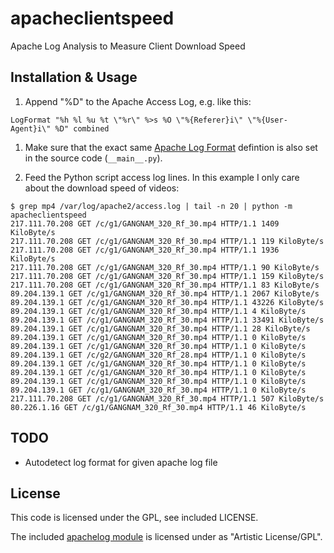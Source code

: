 apacheclientspeed
=================

Apache Log Analysis to Measure Client Download Speed

Installation & Usage
--------------------

1. Append "%D" to the Apache Access Log, e.g. like this:

  ```
  LogFormat "%h %l %u %t \"%r\" %>s %O \"%{Referer}i\" \"%{User-Agent}i\" %D" combined
  ```
1. Make sure that the exact same [Apache Log Format](http://httpd.apache.org/docs/current/mod/mod_log_config.html#formats) defintion is also set in the source code (`__main__.py`).

1. Feed the Python script access log lines. In this example I only care about the download speed of videos:

  ```
  $ grep mp4 /var/log/apache2/access.log | tail -n 20 | python -m apacheclientspeed
  217.111.70.208 GET /c/g1/GANGNAM_320_Rf_30.mp4 HTTP/1.1 1409 KiloByte/s
  217.111.70.208 GET /c/g1/GANGNAM_320_Rf_30.mp4 HTTP/1.1 119 KiloByte/s
  217.111.70.208 GET /c/g1/GANGNAM_320_Rf_30.mp4 HTTP/1.1 1936 KiloByte/s
  217.111.70.208 GET /c/g1/GANGNAM_320_Rf_30.mp4 HTTP/1.1 90 KiloByte/s
  217.111.70.208 GET /c/g1/GANGNAM_320_Rf_30.mp4 HTTP/1.1 159 KiloByte/s
  217.111.70.208 GET /c/g1/GANGNAM_320_Rf_30.mp4 HTTP/1.1 83 KiloByte/s
  89.204.139.1 GET /c/g1/GANGNAM_320_Rf_30.mp4 HTTP/1.1 2067 KiloByte/s
  89.204.139.1 GET /c/g1/GANGNAM_320_Rf_30.mp4 HTTP/1.1 43226 KiloByte/s
  89.204.139.1 GET /c/g1/GANGNAM_320_Rf_30.mp4 HTTP/1.1 4 KiloByte/s
  89.204.139.1 GET /c/g1/GANGNAM_320_Rf_30.mp4 HTTP/1.1 33491 KiloByte/s
  89.204.139.1 GET /c/g1/GANGNAM_320_Rf_30.mp4 HTTP/1.1 28 KiloByte/s
  89.204.139.1 GET /c/g1/GANGNAM_320_Rf_30.mp4 HTTP/1.1 0 KiloByte/s
  89.204.139.1 GET /c/g1/GANGNAM_320_Rf_30.mp4 HTTP/1.1 0 KiloByte/s
  89.204.139.1 GET /c/g2/GANGNAM_320_Rf_28.mp4 HTTP/1.1 0 KiloByte/s
  89.204.139.1 GET /c/g1/GANGNAM_320_Rf_30.mp4 HTTP/1.1 0 KiloByte/s
  89.204.139.1 GET /c/g1/GANGNAM_320_Rf_30.mp4 HTTP/1.1 0 KiloByte/s
  89.204.139.1 GET /c/g1/GANGNAM_320_Rf_30.mp4 HTTP/1.1 0 KiloByte/s
  89.204.139.1 GET /c/g1/GANGNAM_320_Rf_30.mp4 HTTP/1.1 0 KiloByte/s
  217.111.70.208 GET /c/g1/GANGNAM_320_Rf_30.mp4 HTTP/1.1 507 KiloByte/s
  80.226.1.16 GET /c/g1/GANGNAM_320_Rf_30.mp4 HTTP/1.1 46 KiloByte/s
  ```

TODO
----

* Autodetect log format for given apache log file


License
-------

This code is licensed under the GPL, see included LICENSE.

The included [apachelog module](https://code.google.com/p/apachelog/) is licensed under as "Artistic License/GPL".

